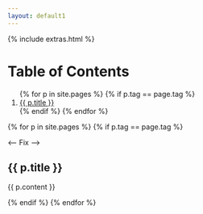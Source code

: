 ```yaml
---
layout: default1
---
```

<html>

{% include extras.html %}
<h1>Table of Contents</h1>
<ol>
{% for p in site.pages %}
  {% if p.tag == page.tag %}
  <li>
    <a href="{{ p.url }}">{{ p.title }}</a>
  </li>
  {% endif %}
{% endfor %}
</ol>

{% for p in site.pages %}
  {% if p.tag == page.tag %}

  <-- Fix -->
  <h2>{{ p.title }}</h2>
  <p>{{ p.content }}</p>
  {% endif %}
{% endfor %}  

<html>
